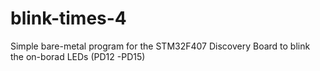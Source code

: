 # blink-times-4
Simple bare-metal program for the STM32F407 Discovery Board to blink the on-borad LEDs (PD12 -PD15)
